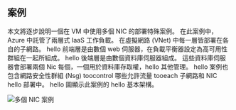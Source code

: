 ## <a name="scenario"></a>案例
本文將逐步說明一個在 VM 中使用多個 NIC 的部署特殊案例。 在此案例中， Azure 中託管了兩層式 IaaS 工作負載。 在虛擬網路 (VNet) 中每一層皆部署在各自的子網路。 hello 前端層是由數個 web 伺服器，在負載平衡器設定為高可用性群組在一起所組成。 hello 後端層是由數個資料庫伺服器組成。 這些資料庫伺服器會部署兩個 Nic 每個，一個用於資料庫存取權，hello 其他管理。 hello 案例也包含網路安全性群組 (Nsg) toocontrol 哪些允許流量 tooeach 子網路和 NIC hello 部署中。 hello 圖顯示此案例的 hello 基本架構。  

![多個 NIC 案例](./media/virtual-network-deploy-multinic-scenario-include/Figure1.png)


